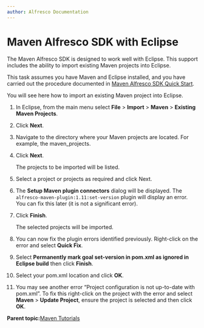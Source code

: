 ```yaml
---
author: Alfresco Documentation
---
```


# Maven Alfresco SDK with Eclipse

The Maven Alfresco SDK is designed to work well with Eclipse. This support includes the ability to import existing Maven projects into Eclipse.

This task assumes you have Maven and Eclipse installed, and you have carried out the procedure documented in [Maven Alfresco SDK Quick Start](dev-extensions-maven-sdk-quick-start.md).

You will see here how to import an existing Maven project into Eclipse.

1.  In Eclipse, from the main menu select **File** \> **Import** \> **Maven** \> **Existing Maven Projects**.

2.  Click **Next**.

3.  Navigate to the directory where your Maven projects are located. For example, the maven\_projects.

4.  Click **Next**.

    The projects to be imported will be listed.

5.  Select a project or projects as required and click Next.

6.  The **Setup Maven plugin connectors** dialog will be displayed. The `alfresco-maven-plugin:1.11:set-version` plugin will display an error. You can fix this later \(it is not a significant error\).

7.  Click **Finish**.

    The selected projects will be imported.

8.  You can now fix the plugin errors identified previously. Right-click on the error and select **Quick Fix**.

9.  Select **Permanently mark goal set-version in pom.xml as ignored in Eclipse build** then click **Finish**.

10. Select your pom.xml location and click **OK**.

11. You may see another error “Project configuration is not up-to-date with pom.xml”. To fix this right-click on the project with the error and select **Maven** \> **Update Project**, ensure the project is selected and then click **OK**.


**Parent topic:**[Maven Tutorials](../concepts/dev-extensions-maven-sdk-tutorials.md)

